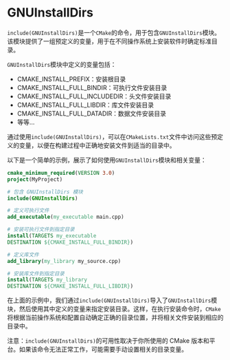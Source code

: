 # GNUInstallDirs

`include(GNUInstallDirs)`是一个`CMake`的命令，用于包含`GNUInstallDirs`模块。该模块提供了一组预定义的变量，用于在不同操作系统上安装软件时确定标准目录。

`GNUInstallDirs`模块中定义的变量包括：

+ CMAKE_INSTALL_PREFIX：安装根目录
+ CMAKE_INSTALL_FULL_BINDIR：可执行文件安装目录
+ CMAKE_INSTALL_FULL_INCLUDEDIR：头文件安装目录
+ CMAKE_INSTALL_FULL_LIBDIR：库文件安装目录
+ CMAKE_INSTALL_FULL_DATADIR：数据文件安装目录
+ 等等...

通过使用`include(GNUInstallDirs)`，可以在`CMakeLists.txt`文件中访问这些预定义的变量，以便在构建过程中正确地安装文件到适当的目录中。

以下是一个简单的示例，展示了如何使用`GNUInstallDirs`模块和相关变量：

```cmake
cmake_minimum_required(VERSION 3.0)
project(MyProject)

# 包含 GNUInstallDirs 模块
include(GNUInstallDirs)

# 定义可执行文件
add_executable(my_executable main.cpp)

# 安装可执行文件到指定目录
install(TARGETS my_executable
DESTINATION ${CMAKE_INSTALL_FULL_BINDIR})

# 定义库文件
add_library(my_library my_source.cpp)

# 安装库文件到指定目录
install(TARGETS my_library
DESTINATION ${CMAKE_INSTALL_FULL_LIBDIR})
```

在上面的示例中，我们通过`include(GNUInstallDirs)`导入了`GNUInstallDirs`模块，然后使用其中定义的变量来指定安装目录。这样，在执行安装命令时，`CMake`将根据当前操作系统和配置自动确定正确的目录位置，并将相关文件安装到相应的目录中。

注意：`include(GNUInstallDirs)`的可用性取决于你所使用的 CMake 版本和平台。如果该命令无法正常工作，可能需要手动设置相关的目录变量。

